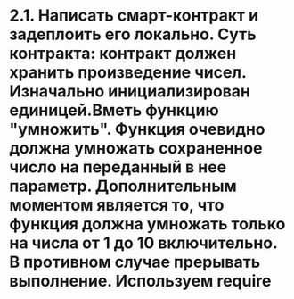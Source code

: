 # 2.1. Написать смарт-контракт и задеплоить его локально. Суть контракта: контракт должен хранить произведение чисел. Изначально инициализирован единицей.Bметь функцию "умножить".  Функция очевидно должна умножать сохраненное число на переданный в нее параметр. Дополнительным моментом является то, что функция должна умножать только на числа от 1 до 10 включительно. В противном случае прерывать выполнение. Используем require